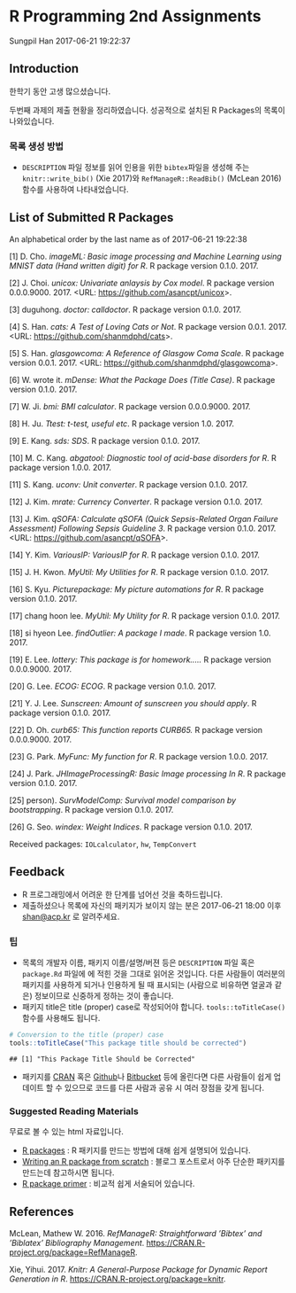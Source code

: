R Programming 2nd Assignments
================
Sungpil Han
2017-06-21 19:22:37

Introduction
------------

한학기 동안 고생 많으셨습니다.

두번째 과제의 제출 현황을 정리하였습니다. 성공적으로 설치된 R Packages의 목록이 나와있습니다.

### 목록 생성 방법

-   `DESCRIPTION` 파일 정보를 읽어 인용을 위한 `bibtex`파일을 생성해 주는 `knitr::write_bib()` (Xie 2017)와 `RefManageR::ReadBib()` (McLean 2016) 함수를 사용하여 나타내었습니다.

List of Submitted R Packages
----------------------------

An alphabetical order by the last name as of 2017-06-21 19:22:38

\[1\] D. Cho. *imageML: Basic image processing and Machine Learning using MNIST data (Hand written digit) for R*. R package version 0.1.0. 2017.

\[2\] J. Choi. *unicox: Univariate anlaysis by Cox model*. R package version 0.0.0.9000. 2017. &lt;URL: <https://github.com/asancpt/unicox>&gt;.

\[3\] duguhong. *doctor: calldoctor*. R package version 0.1.0. 2017.

\[4\] S. Han. *cats: A Test of Loving Cats or Not*. R package version 0.0.1. 2017. &lt;URL: <https://github.com/shanmdphd/cats>&gt;.

\[5\] S. Han. *glasgowcoma: A Reference of Glasgow Coma Scale*. R package version 0.0.1. 2017. &lt;URL: <https://github.com/shanmdphd/glasgowcoma>&gt;.

\[6\] W. wrote it. *mDense: What the Package Does (Title Case)*. R package version 0.1.0. 2017.

\[7\] W. Ji. *bmi: BMI calculator*. R package version 0.0.0.9000. 2017.

\[8\] H. Ju. *Ttest: t-test, useful etc*. R package version 1.0. 2017.

\[9\] E. Kang. *sds: SDS*. R package version 0.1.0. 2017.

\[10\] M. C. Kang. *abgatool: Diagnostic tool of acid-base disorders for R*. R package version 1.0.0. 2017.

\[11\] S. Kang. *uconv: Unit converter*. R package version 0.1.0. 2017.

\[12\] J. Kim. *mrate: Currency Converter*. R package version 0.1.0. 2017.

\[13\] J. Kim. *qSOFA: Calculate qSOFA (Quick Sepsis-Related Organ Failure Assessment) Following Sepsis Guideline 3*. R package version 0.1.0. 2017. &lt;URL: <https://github.com/asancpt/qSOFA>&gt;.

\[14\] Y. Kim. *VariousIP: VariousIP for R*. R package version 0.1.0. 2017.

\[15\] J. H. Kwon. *MyUtil: My Utilities for R*. R package version 0.1.0. 2017.

\[16\] S. Kyu. *Picturepackage: My picture automations for R*. R package version 0.1.0. 2017.

\[17\] chang hoon lee. *MyUtil: My Utility for R*. R package version 0.1.0. 2017.

\[18\] si hyeon Lee. *findOutlier: A package I made*. R package version 1.0. 2017.

\[19\] E. Lee. *lottery: This package is for homework.....* R package version 0.0.0.9000. 2017.

\[20\] G. Lee. *ECOG: ECOG*. R package version 0.1.0. 2017.

\[21\] Y. J. Lee. *Sunscreen: Amount of sunscreen you should apply*. R package version 0.1.0. 2017.

\[22\] D. Oh. *curb65: This function reports CURB65.* R package version 0.0.0.9000. 2017.

\[23\] G. Park. *MyFunc: My function for R*. R package version 1.0.0. 2017.

\[24\] J. Park. *JHImageProcessingR: Basic Image processing In R*. R package version 0.1.0. 2017.

\[25\] person). *SurvModelComp: Survival model comparison by bootstrapping*. R package version 0.1.0. 2017.

\[26\] G. Seo. *windex: Weight Indices*. R package version 0.1.0. 2017.

Received packages: `IOLcalculator`, `hw`, `TempConvert`

Feedback
--------

-   R 프로그래밍에서 어려운 한 단계를 넘어선 것을 축하드립니다.
-   제출하셨으나 목록에 자신의 패키지가 보이지 않는 분은 2017-06-21 18:00 이후 <shan@acp.kr> 로 알려주세요.

### 팁

-   목록의 개발자 이름, 패키지 이름/설명/버젼 등은 `DESCRIPTION` 파일 혹은 `package.Rd` 파일에 에 적힌 것을 그대로 읽어온 것입니다. 다른 사람들이 여러분의 패키지를 사용하게 되거나 인용하게 될 때 표시되는 (사람으로 비유하면 얼굴과 같은) 정보이므로 신중하게 정하는 것이 좋습니다.
-   패키지 title은 title (proper) case로 작성되어야 합니다. `tools::toTitleCase()` 함수를 사용해도 됩니다.

``` r
# Conversion to the title (proper) case
tools::toTitleCase("This package title should be corrected")
```

    ## [1] "This Package Title Should be Corrected"

-   패키지를 [CRAN](https://cran.r-project.org/web/packages/index.html) 혹은 [Github](https://github.com)나 [Bitbucket](https://bitbucket.org/) 등에 올린다면 다른 사람들이 쉽게 업데이트 할 수 있으므로 코드를 다른 사람과 공유 시 여러 장점을 갖게 됩니다.

### Suggested Reading Materials

무료로 볼 수 있는 html 자료입니다.

-   [R packages](http://r-pkgs.had.co.nz/) : R 패키지를 만드는 방법에 대해 쉽게 설명되어 있습니다.
-   [Writing an R package from scratch](https://hilaryparker.com/2014/04/29/writing-an-r-package-from-scratch/) : 블로그 포스트로서 아주 단순한 패키지를 만드는데 참고하시면 됩니다.
-   [R package primer](http://kbroman.org/pkg_primer/) : 비교적 쉽게 서술되어 있습니다.

References
----------

McLean, Mathew W. 2016. *RefManageR: Straightforward ’Bibtex’ and ’Biblatex’ Bibliography Management*. <https://CRAN.R-project.org/package=RefManageR>.

Xie, Yihui. 2017. *Knitr: A General-Purpose Package for Dynamic Report Generation in R*. <https://CRAN.R-project.org/package=knitr>.
